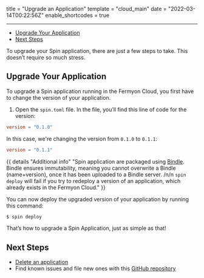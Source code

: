 title = "Upgrade an Application"
template = "cloud_main"
date = "2022-03-14T00:22:56Z"
enable_shortcodes = true

---
- [Upgrade Your Application](#upgrade-your-application)
- [Next Steps](#next-steps)

To upgrade your Spin application, there are just a few steps to take. This doesn’t require so much stress.

## Upgrade Your Application

To upgrade a Spin application running in the Fermyon Cloud, you first have to change the version of your application.

1. Open the `spin.toml` file. In the file, you’ll find this line of code for the version:

<!-- @nocpy -->

```toml
version = "0.1.0"
```

In this case, we're changing the version from `0.1.0` to `0.1.1`:

<!-- @nocpy -->

```toml
version = "0.1.1"
```

{{ details "Additional info" "Spin application are packaged using [Bindle](https://github.com/deislabs/bindle). Bindle ensures immutability, meaning you cannot overwrite a Bindle (name+version), once it has been uploaded to a Bindle server. /n/n `spin deploy` will fail if you try to redeploy a version of an application, which already exists in the Fermyon Cloud." }}

You can now deploy the upgraded version of your application by running this command:

<!-- @selectiveCpy -->

```bash
$ spin deploy
```

That’s how to upgrade a Spin Application, just as simple as that!

## Next Steps

- [Delete an application](delete)
- Find known issues and file new ones with this [GitHub repository](https://github.com/fermyon/feedback)
